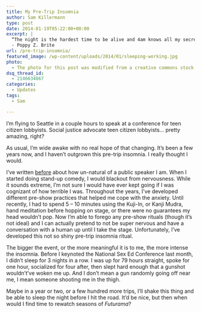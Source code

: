 ```yaml
---
title: My Pre-Trip Insomnia
author: Sam Killermann
type: post
date: 2014-01-19T05:22:00+00:00
excerpt: |
  “The night is the hardest time to be alive and 4am knows all my secrets.”
  - Poppy Z. Brite
url: /pre-trip-insomnia/
featured_image: /wp-content/uploads/2014/01/sleeping-working.jpg
photo:
  - The photo for this post was modified from a creative commons stock image.
dsq_thread_id:
  - 2146634867
categories:
  - Updates
tags:
  - Sam

---
```

I&#8217;m flying to Seattle in a couple hours to speak at a conference for teen citizen lobbyists. Social justice advocate teen citizen lobbyists&#8230; pretty amazing, right?

As usual, I&#8217;m wide awake with no real hope of that changing. It&#8217;s been a few years now, and I haven&#8217;t outgrown this pre-trip insomnia. I really thought I would.

I&#8217;ve written [before][1] about how un-natural of a public speaker I am. When I started doing stand-up comedy, I would blackout from nervousness. While it sounds extreme, I&#8217;m not sure I would have ever kept going if I was cognizant of how terrible I was. Throughout the years, I&#8217;ve developed different pre-show practices that helped me cope with the anxiety. Until recently, I had to spend 5 &#8211; 10 minutes using the Kuji-In, or Kanji Mudra, hand meditation before hopping on stage, or there were no guarantees my head wouldn&#8217;t pop. Now I&#8217;m able to forego any pre-show rituals (though it&#8217;s not ideal) and I can actually pretend to not be super nervous and have a conversation with a human up until I take the stage. Unfortunately, I&#8217;ve developed this not so shiny pre-trip insomnia ritual.

The bigger the event, or the more meaningful it is to me, the more intense the insomnia. Before I keynoted the National Sex Ed Conference last month, I didn&#8217;t sleep for 3 nights in a row. I was up for 79 hours straight, spoke for one hour, socialized for four after, then slept hard enough that a gunshot wouldn&#8217;t&#8217;ve woken me up. And I don&#8217;t mean a gun randomly going off near me, I mean someone shooting me in the thigh.

Maybe in a year or two, or a few hundred more trips, I&#8217;ll shake this thing and be able to sleep the night before I hit the road. It&#8217;d be nice, but then when would I find time to rewatch seasons of _Futurama_?

 [1]: //hiding-behind-a-keyboard/ "Hiding Behind a Keyboard: The Terror of the Unknown"